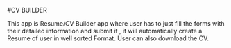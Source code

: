 #CV BUILDER

This app is Resume/CV Builder app where user has to just fill the forms with their detailed information and submit it , it will automatically create a Resume of user in well sorted Format.
User can also download the CV.